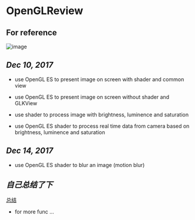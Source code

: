 # OpenGLReview

## For reference ##

![image](https://github.com/DribsAndDrabs1129/OpenGLReview/blob/master/screenshot/test.gif?2)

***Dec 10, 2017***
---

- use OpenGL ES to present image on screen with shader and common view

- use OpenGL ES to present image on screen without shader and GLKView 

- use shader to process image with brightness, luminence and saturation

- use OpenGL ES shader to process real time data from camera based on brightness, luminence and saturation

***Dec 14, 2017***
---

- use OpenGL ES shader to blur an image (motion blur)

*自己总结了下*
---

[总结](http://blog.csdn.net/u013883974/article/details/78763978 "OpenGL ES 渲染和简单的滤镜效果")

- for more func ...
